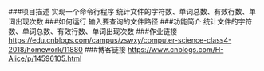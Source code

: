###项目描述
实现一个命令行程序
统计文件的字符数、单词总数、有效行数、单词出现次数
###如何运行
输入要查询的文件路径
###功能简介
统计文件的字符数、单词总数、有效行数、单词出现次数
###作业链接
https://edu.cnblogs.com/campus/zswxy/computer-science-class4-2018/homework/11880
###博客链接
https://www.cnblogs.com/H-Alice/p/14596105.html